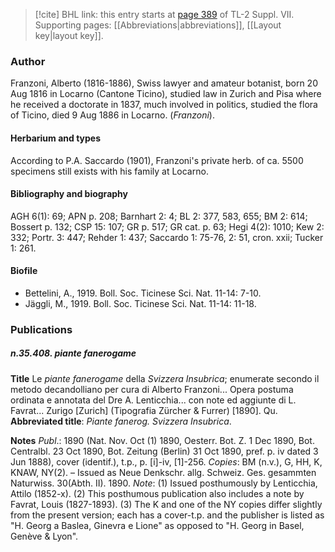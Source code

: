 > [!cite] BHL link: this entry starts at [page 389](https://www.biodiversitylibrary.org/item/103834#page/411/mode/1up) of TL-2 Suppl. VII.
> Supporting pages: [[Abbreviations|abbreviations]], [[Layout key|layout key]].

### Author

Franzoni, Alberto (1816-1886), Swiss lawyer and amateur botanist, born 20 Aug 1816 in Locarno (Cantone Ticino), studied law in Zurich and Pisa where he received a doctorate in 1837, much involved in politics, studied the flora of Ticino, died 9 Aug 1886 in Locarno. (*Franzoni*).

#### Herbarium and types

According to P.A. Saccardo (1901), Franzoni's private herb. of ca. 5500 specimens still exists with his family at Locarno.

#### Bibliography and biography

AGH 6(1): 69; APN p. 208; Barnhart 2: 4; BL 2: 377, 583, 655; BM 2: 614; Bossert p. 132; CSP 15: 107; GR p. 517; GR cat. p. 63; Hegi 4(2): 1010; Kew 2: 332; Portr. 3: 447; Rehder 1: 437; Saccardo 1: 75-76, 2: 51, cron. xxii; Tucker 1: 261.

#### Biofile

- Bettelini, A., 1919. Boll. Soc. Ticinese Sci. Nat. 11-14: 7-10.
- Jäggli, M., 1919. Boll. Soc. Ticinese Sci. Nat. 11-14: 11-18.

### Publications

##### n.35.408. piante fanerogame

**Title**
Le *piante fanerogame* della *Svizzera Insubrica*; enumerate secondo il metodo decandolliano per cura di Alberto Franzoni... Opera postuma ordinata e annotata del Dre A. Lenticchia... con note ed aggiunte di L. Favrat... Zurigo \[Zurich\] (Tipografia Zürcher & Furrer) \[1890\]. Qu.
**Abbreviated title**: *Piante fanerog. Svizzera Insubrica*.

**Notes**
*Publ*.: 1890 (Nat. Nov. Oct (1) 1890, Oesterr. Bot. Z. 1 Dec 1890, Bot. Centralbl. 23 Oct 1890, Bot. Zeitung (Berlin) 31 Oct 1890, pref. p. iv dated 3 Jun 1888), cover (identif.), t.p., p. \[i\]-iv, \[1\]-256. *Copies*: BM (n.v.), G, HH, K, KNAW, NY(2). – Issued as Neue Denkschr. allg. Schweiz. Ges. gesammten Naturwiss. 30(Abth. II). 1890.
*Note*: (1) Issued posthumously by Lenticchia, Attilo (1852-x). (2) This posthumous publication also includes a note by Favrat, Louis (1827-1893). (3) The K and one of the NY copies differ slightly from the present version; each has a cover-t.p. and the publisher is listed as "H. Georg a Baslea, Ginevra e Lione" as opposed to "H. Georg in Basel, Genève & Lyon".

